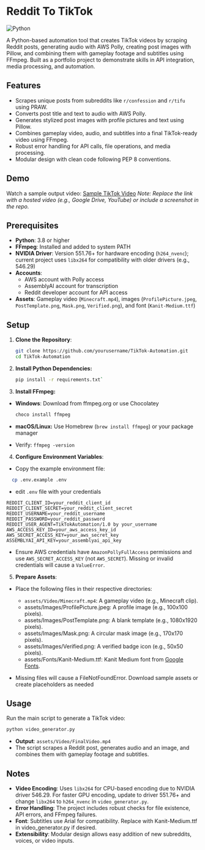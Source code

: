 
# Reddit To TikTok

![Python](https://img.shields.io/badge/python-3.8+-blue.svg)

A Python-based automation tool that creates TikTok videos by scraping Reddit posts, generating audio with AWS Polly, creating post images with Pillow, and combining them with gameplay footage and subtitles using FFmpeg. Built as a portfolio project to demonstrate skills in API integration, media processing, and automation.

## Features
- Scrapes unique posts from subreddits like `r/confession` and `r/tifu` using PRAW.
- Converts post title and text to audio with AWS Polly.
- Generates stylized post images with profile pictures and text using Pillow.
- Combines gameplay video, audio, and subtitles into a final TikTok-ready video using FFmpeg.
- Robust error handling for API calls, file operations, and media processing.
- Modular design with clean code following PEP 8 conventions.

## Demo
Watch a sample output video: [Sample TikTok Video](https://example.com/sample-video.mp4)
*Note: Replace the link with a hosted video (e.g., Google Drive, YouTube) or include a screenshot in the repo.*

## Prerequisites
- **Python**: 3.8 or higher
- **FFmpeg**: Installed and added to system PATH
- **NVIDIA Driver**: Version 551.76+ for hardware encoding (`h264_nvenc`); current project uses `libx264` for compatibility with older drivers (e.g., 546.29)
- **Accounts**:
  - AWS account with Polly access
  - AssemblyAI account for transcription
  - Reddit developer account for API access
- **Assets**: Gameplay video (`Minecraft.mp4`), images (`ProfilePicture.jpeg`, `PostTemplate.png`, `Mask.png`, `Verified.png`), and font (`Kanit-Medium.ttf`)

## Setup
1. **Clone the Repository**:
   ```bash
   git clone https://github.com/yourusername/TikTok-Automation.git
   cd TikTok-Automation
 2. **Install Python Dependencies:**
    ```bash
    pip install -r requirements.txt`
3. **Install FFmpeg:**
 - **Windows**: Download from ffmpeg.org or use Chocolatey
	
	```bash
	choco install ffmpeg
	```

- **macOS/Linux:** Use Homebrew (`brew install ffmpeg`) or your package manager
- Verify: `ffmpeg -version`

4. **Configure Environment Variables**:
-	Copy the example environment file:
  ``` bash
    cp .env.example .env 
   ```
   - edit `.env` file with your credentials
   
```plaintext 
REDDIT_CLIENT_ID=your_reddit_client_id
REDDIT_CLIENT_SECRET=your_reddit_client_secret
REDDIT_USERNAME=your_reddit_username
REDDIT_PASSWORD=your_reddit_password
REDDIT_USER_AGENT=TikTokAutomation/1.0 by your_username
AWS_ACCESS_KEY_ID=your_aws_access_key_id
AWS_SECRET_ACCESS_KEY=your_aws_secret_key
ASSEMBLYAI_API_KEY=your_assemblyai_api_key
   ```

- Ensure AWS credentials have `AmazonPollyFullAccess` permissions and use `AWS_SECRET_ACCESS_KEY` (not `AWS_SECRET`). Missing or invalid credentials will cause a `ValueError`.


5. **Prepare Assets**:
- Place the following files in their respective directories:
	- `assets/Video/Minecraft.mp4`: A gameplay video (e.g., Minecraft clip).
	- assets/Images/ProfilePicture.jpeg: A profile image (e.g., 100x100 pixels).
	- assets/Images/PostTemplate.png: A blank template (e.g., 1080x1920 pixels).
	-  assets/Images/Mask.png: A circular mask image (e.g., 170x170 pixels).
	-  assets/Images/Verified.png: A verified badge icon (e.g., 50x50 pixels).
	- assets/Fonts/Kanit-Medium.ttf: Kanit Medium font from [Google Fonts](https://fonts.google.com/specimen/Kanit).

- Missing files will cause a FileNotFoundError. Download sample assets or create placeholders as needed

## Usage
Run the main script to generate a TikTok video:
```bash
python video_generator.py
```
- **Output**: `assets/Video/FinalVideo.mp4`
- The script scrapes a Reddit post, generates audio and an image, and combines them with gameplay footage and subtitles.

## Notes
- **Video Encoding**: Uses `libx264` for CPU-based encoding due to NVIDIA driver 546.29. For faster GPU encoding, update to driver 551.76+ and change `libx264` to `h264_nvenc` in `video_generator.py`.
- **Error Handling**: The project includes robust checks for file existence, API errors, and FFmpeg failures.
- **Font**: Subtitles use Arial for compatibility. Replace with Kanit-Medium.ttf in video_generator.py if desired.
- **Extensibility**: Modular design allows easy addition of new subreddits, voices, or video inputs.
